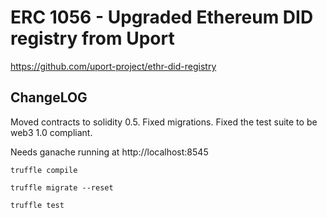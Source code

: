 # ERC 1056 - Upgraded Ethereum DID registry from Uport

https://github.com/uport-project/ethr-did-registry

## ChangeLOG

Moved contracts to solidity 0.5.
Fixed migrations.
Fixed the test suite to be web3 1.0 compliant.

Needs ganache running at http://localhost:8545

```
truffle compile

truffle migrate --reset

truffle test
```
